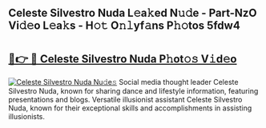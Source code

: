 ## Celeste Silvestro Nuda L𝚎a𝚔ed N𝚞𝚍e - Part-NzO Vi𝚍𝚎o L𝚎a𝚔s - H𝚘𝚝 O𝚗𝚕yf𝚊ns P𝚑𝚘tos 5fdw4

# <h2><a href="http://kfc0y7.oniu.top/?m=Celeste+Silvestro+Nuda">🔗👉 🔴 Celeste Silvestro Nuda P𝚑ot𝚘𝚜 V𝚒d𝚎o</a></h2>

[![Celeste Silvestro Nuda Nu𝚍e𝚜](https://i.imgur.com/0qMVB7G.gif)](http://kfc0y7.oniu.top/?m=Celeste+Silvestro+Nuda)
Social media thought leader Celeste Silvestro Nuda, known for sharing dance and lifestyle information, featuring presentations and blogs. Versatile illusionist assistant Celeste Silvestro Nuda, known for their exceptional skills and accomplishments in assisting illusionists.  
